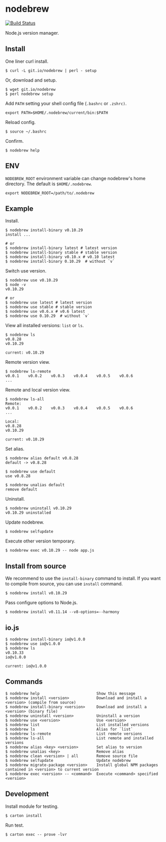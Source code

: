 # nodebrew

[![Build Status](https://travis-ci.org/hokaccha/nodebrew.png?branch=master)](https://travis-ci.org/hokaccha/nodebrew)

Node.js version manager.

## Install

One liner curl install.

    $ curl -L git.io/nodebrew | perl - setup

Or, download and setup.

    $ wget git.io/nodebrew
    $ perl nodebrew setup

Add `PATH` setting your shell config file (`.bashrc` or `.zshrc)`.

    export PATH=$HOME/.nodebrew/current/bin:$PATH

Reload config.

    $ source ~/.bashrc

Confirm.

    $ nodebrew help

## ENV

`NODEBREW_ROOT` environment variable can change nodebrew's home directory. 
The default is `$HOME/.nodebrew`.

    export NODEBREW_ROOT=/path/to/.nodebrew

## Example

Install.

    $ nodebrew install-binary v0.10.29
    install ...

    # or
    $ nodebrew install-binary latest # latest version
    $ nodebrew install-binary stable # stable version
    $ nodebrew install-binary v0.10.x # v0.10 latest
    $ nodebrew install-binary 0.10.29  # without `v`

Switch use version.

    $ nodebrew use v0.10.29
    $ node -v
    v0.10.29

    # or
    $ nodebrew use latest # latest version
    $ nodebrew use stable # stable version
    $ nodebrew use v0.6.x # v0.6 latest
    $ nodebrew use 0.10.29  # without `v`

View all installed versions: `list` or `ls`.

    $ nodebrew ls
    v0.8.28
    v0.10.29

    current: v0.10.29

Remote version view.

    $ nodebrew ls-remote
    v0.0.1    v0.0.2    v0.0.3    v0.0.4    v0.0.5    v0.0.6    
    ...

Remote and local version view.

    $ nodebrew ls-all
    Remote:
    v0.0.1    v0.0.2    v0.0.3    v0.0.4    v0.0.5    v0.0.6    
    ...

    Local:
    v0.8.28
    v0.10.29

    current: v0.10.29

Set alias.

    $ nodebrew alias default v0.8.28
    default -> v0.8.28

    $ nodebrew use default
    use v0.8.28

    $ nodebrew unalias default
    remove default

Uninstall.

    $ nodebrew uninstall v0.10.29
    v0.10.29 uninstalled

Update nodebrew.

    $ nodebrew selfupdate

Execute other version temporary.

    $ nodebrew exec v0.10.29 -- node app.js

## Install from source

We recommend to use the `install-binary` command to install. 
If you want to compile from source, you can use `install` command.

    $ nodebrew install v0.10.29

Pass configure options to Node.js.

    $ nodebrew install v0.11.14 --v8-options=--harmony

## io.js

    $ nodebrew install-binary io@v1.0.0
    $ nodebrew use io@v1.0.0
    $ nodebrew ls
    v0.10.33
    io@v1.0.0

    current: io@v1.0.0

## Commands

    $ nodebrew help                         Show this message
    $ nodebrew install <version>            Download and install a <version> (compile from source)
    $ nodebrew install-binary <version>     Download and install a <version> (binary file)
    $ nodebrew uninstall <version>          Uninstall a version
    $ nodebrew use <version>                Use <version>
    $ nodebrew list                         List installed versions
    $ nodebrew ls                           Alias for `list`
    $ nodebrew ls-remote                    List remote versions
    $ nodebrew ls-all                       List remote and installed versions
    $ nodebrew alias <key> <version>        Set alias to version
    $ nodebrew unalias <key>                Remove alias
    $ nodebrew clean <version> | all        Remove source file
    $ nodebrew selfupdate                   Update nodebrew
    $ nodebrew migrate-package <version>    Install global NPM packages contained in <version> to current version
    $ nodebrew exec <version> -- <command>  Execute <command> specified <version>

## Development

Install module for testing.

    $ carton install

Run test.

    $ carton exec -- prove -lvr
